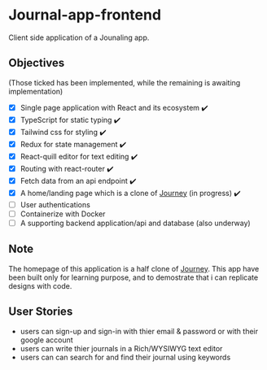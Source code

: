 # Journal-app-frontend
Client side application of a Jounaling app.

## Objectives
(Those ticked has been implemented, while the remaining is awaiting implementation)

- [x] Single page application with React and its ecosystem  :heavy_check_mark: 
- [x] TypeScript for static typing  :heavy_check_mark: 
- [x] Tailwind css for styling  :heavy_check_mark: 
- [x] Redux for state management :heavy_check_mark:
- [x] React-quill editor for text editing :heavy_check_mark:
- [x] Routing with react-router :heavy_check_mark:
- [x] Fetch data from an api endpoint :heavy_check_mark:
- [x] A home/landing page which is a clone of [Journey](https://journey.cloud/) (in progress) :heavy_check_mark:
- [ ] User authentications
- [ ] Containerize with Docker
- [ ] A supporting backend application/api and database (also underway)

## Note
The homepage of this application is a half clone of [Journey](https://journey.cloud/). This app have been built only for learning purpose, and to demostrate that i can replicate designs with code.

## User Stories

- users can sign-up and sign-in with thier email & password or with their google account
- users can write thier journals in a Rich/WYSIWYG text editor
- users can can search for and find their journal using keywords
